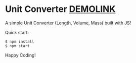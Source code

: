 # Unit Converter [DEMOLINK](https://vladislav-burhovetskiy.github.io/unit-converter/)

A simple Unit Converter (Length, Volume, Mass) built with JS!

Quick start:

```
$ npm install
$ npm start
````
Happy Coding!
